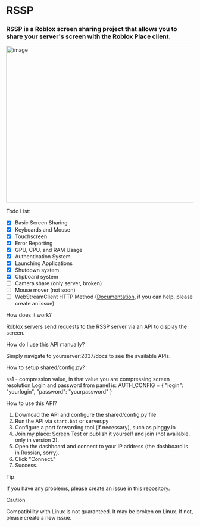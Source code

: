# RSSP

### RSSP is a Roblox screen sharing project that allows you to share your server's screen with the Roblox Place client.

<img width="886" height="421" alt="image" src="https://github.com/user-attachments/assets/c7e7d585-c7d1-4ed9-8e86-37ed04b6150d" />

Todo List:
- [x] Basic Screen Sharing
- [x] Keyboards and Mouse
- [x] Touchscreen
- [x] Error Reporting
- [x] GPU, CPU, and RAM Usage
- [x] Authentication System
- [x] Launching Applications
- [x] Shutdown system
- [x] Clipboard system
- [ ] Camera share (only server, broken)
- [ ] Mouse mover (not soon)
- [ ] WebStreamClient HTTP Method ([Documentation](https://create.roblox.com/docs/reference/engine/classes/HttpService#CreateWebStreamClient), if you can help, please create an issue)

How does it work?

Roblox servers send requests to the RSSP server via an API to display the screen.

How do I use this API manually?

Simply navigate to yourserver:2037/docs to see the available APIs.

How to setup shared/config.py?

ss1 - compression value, in that value you are compressing screen resolution
Login and password from panel is:
AUTH_CONFIG = {
    "login": "yourlogin",
    "password": "yourpassword"
}

How to use this API?

1) Download the API
and configure the shared/config.py file
2) Run the API via `start.bat` or server.py
3) Configure a port forwarding tool (if necessary), such as pinggy.io
4) Join my place: [Screen Test](https://www.roblox.com/games/98821705891412/Screen-Test) or publish it yourself and join (not available, only in version 2).
5) Open the dashboard and connect to your IP address (the dashboard is in Russian, sorry).
6) Click "Connect."
7) Success.

> [!TIP]
> If you have any problems, please create an issue in this repository.

> [!CAUTION]
> Compatibility with Linux is not guaranteed. It may be broken on Linux. If not, please create a new issue.
